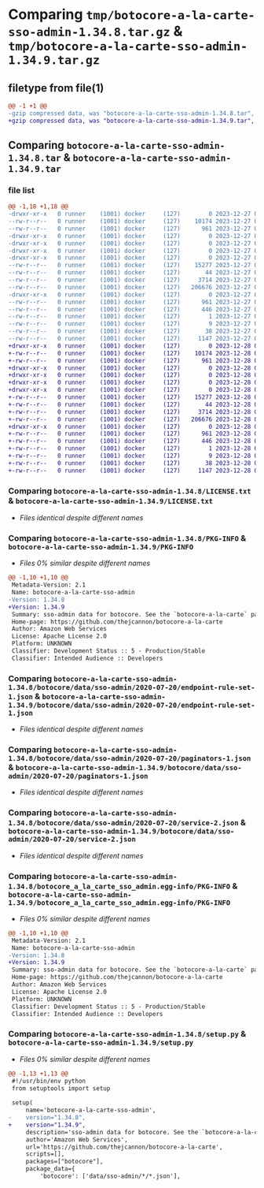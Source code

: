 # Comparing `tmp/botocore-a-la-carte-sso-admin-1.34.8.tar.gz` & `tmp/botocore-a-la-carte-sso-admin-1.34.9.tar.gz`

## filetype from file(1)

```diff
@@ -1 +1 @@
-gzip compressed data, was "botocore-a-la-carte-sso-admin-1.34.8.tar", last modified: Wed Dec 27 01:06:58 2023, max compression
+gzip compressed data, was "botocore-a-la-carte-sso-admin-1.34.9.tar", last modified: Thu Dec 28 01:07:00 2023, max compression
```

## Comparing `botocore-a-la-carte-sso-admin-1.34.8.tar` & `botocore-a-la-carte-sso-admin-1.34.9.tar`

### file list

```diff
@@ -1,18 +1,18 @@
-drwxr-xr-x   0 runner    (1001) docker     (127)        0 2023-12-27 01:06:58.627353 botocore-a-la-carte-sso-admin-1.34.8/
--rw-r--r--   0 runner    (1001) docker     (127)    10174 2023-12-27 01:06:58.000000 botocore-a-la-carte-sso-admin-1.34.8/LICENSE.txt
--rw-r--r--   0 runner    (1001) docker     (127)      961 2023-12-27 01:06:58.627353 botocore-a-la-carte-sso-admin-1.34.8/PKG-INFO
-drwxr-xr-x   0 runner    (1001) docker     (127)        0 2023-12-27 01:06:58.627353 botocore-a-la-carte-sso-admin-1.34.8/botocore/
-drwxr-xr-x   0 runner    (1001) docker     (127)        0 2023-12-27 01:06:58.627353 botocore-a-la-carte-sso-admin-1.34.8/botocore/data/
-drwxr-xr-x   0 runner    (1001) docker     (127)        0 2023-12-27 01:06:58.627353 botocore-a-la-carte-sso-admin-1.34.8/botocore/data/sso-admin/
-drwxr-xr-x   0 runner    (1001) docker     (127)        0 2023-12-27 01:06:58.627353 botocore-a-la-carte-sso-admin-1.34.8/botocore/data/sso-admin/2020-07-20/
--rw-r--r--   0 runner    (1001) docker     (127)    15277 2023-12-27 01:06:29.000000 botocore-a-la-carte-sso-admin-1.34.8/botocore/data/sso-admin/2020-07-20/endpoint-rule-set-1.json
--rw-r--r--   0 runner    (1001) docker     (127)       44 2023-12-27 01:06:29.000000 botocore-a-la-carte-sso-admin-1.34.8/botocore/data/sso-admin/2020-07-20/examples-1.json
--rw-r--r--   0 runner    (1001) docker     (127)     3714 2023-12-27 01:06:29.000000 botocore-a-la-carte-sso-admin-1.34.8/botocore/data/sso-admin/2020-07-20/paginators-1.json
--rw-r--r--   0 runner    (1001) docker     (127)   206676 2023-12-27 01:06:29.000000 botocore-a-la-carte-sso-admin-1.34.8/botocore/data/sso-admin/2020-07-20/service-2.json
-drwxr-xr-x   0 runner    (1001) docker     (127)        0 2023-12-27 01:06:58.627353 botocore-a-la-carte-sso-admin-1.34.8/botocore_a_la_carte_sso_admin.egg-info/
--rw-r--r--   0 runner    (1001) docker     (127)      961 2023-12-27 01:06:58.000000 botocore-a-la-carte-sso-admin-1.34.8/botocore_a_la_carte_sso_admin.egg-info/PKG-INFO
--rw-r--r--   0 runner    (1001) docker     (127)      446 2023-12-27 01:06:58.000000 botocore-a-la-carte-sso-admin-1.34.8/botocore_a_la_carte_sso_admin.egg-info/SOURCES.txt
--rw-r--r--   0 runner    (1001) docker     (127)        1 2023-12-27 01:06:58.000000 botocore-a-la-carte-sso-admin-1.34.8/botocore_a_la_carte_sso_admin.egg-info/dependency_links.txt
--rw-r--r--   0 runner    (1001) docker     (127)        9 2023-12-27 01:06:58.000000 botocore-a-la-carte-sso-admin-1.34.8/botocore_a_la_carte_sso_admin.egg-info/top_level.txt
--rw-r--r--   0 runner    (1001) docker     (127)       38 2023-12-27 01:06:58.627353 botocore-a-la-carte-sso-admin-1.34.8/setup.cfg
--rw-r--r--   0 runner    (1001) docker     (127)     1147 2023-12-27 01:06:58.000000 botocore-a-la-carte-sso-admin-1.34.8/setup.py
+drwxr-xr-x   0 runner    (1001) docker     (127)        0 2023-12-28 01:07:00.290425 botocore-a-la-carte-sso-admin-1.34.9/
+-rw-r--r--   0 runner    (1001) docker     (127)    10174 2023-12-28 01:07:00.000000 botocore-a-la-carte-sso-admin-1.34.9/LICENSE.txt
+-rw-r--r--   0 runner    (1001) docker     (127)      961 2023-12-28 01:07:00.290425 botocore-a-la-carte-sso-admin-1.34.9/PKG-INFO
+drwxr-xr-x   0 runner    (1001) docker     (127)        0 2023-12-28 01:07:00.286425 botocore-a-la-carte-sso-admin-1.34.9/botocore/
+drwxr-xr-x   0 runner    (1001) docker     (127)        0 2023-12-28 01:07:00.286425 botocore-a-la-carte-sso-admin-1.34.9/botocore/data/
+drwxr-xr-x   0 runner    (1001) docker     (127)        0 2023-12-28 01:07:00.286425 botocore-a-la-carte-sso-admin-1.34.9/botocore/data/sso-admin/
+drwxr-xr-x   0 runner    (1001) docker     (127)        0 2023-12-28 01:07:00.286425 botocore-a-la-carte-sso-admin-1.34.9/botocore/data/sso-admin/2020-07-20/
+-rw-r--r--   0 runner    (1001) docker     (127)    15277 2023-12-28 01:06:26.000000 botocore-a-la-carte-sso-admin-1.34.9/botocore/data/sso-admin/2020-07-20/endpoint-rule-set-1.json
+-rw-r--r--   0 runner    (1001) docker     (127)       44 2023-12-28 01:06:26.000000 botocore-a-la-carte-sso-admin-1.34.9/botocore/data/sso-admin/2020-07-20/examples-1.json
+-rw-r--r--   0 runner    (1001) docker     (127)     3714 2023-12-28 01:06:26.000000 botocore-a-la-carte-sso-admin-1.34.9/botocore/data/sso-admin/2020-07-20/paginators-1.json
+-rw-r--r--   0 runner    (1001) docker     (127)   206676 2023-12-28 01:06:26.000000 botocore-a-la-carte-sso-admin-1.34.9/botocore/data/sso-admin/2020-07-20/service-2.json
+drwxr-xr-x   0 runner    (1001) docker     (127)        0 2023-12-28 01:07:00.290425 botocore-a-la-carte-sso-admin-1.34.9/botocore_a_la_carte_sso_admin.egg-info/
+-rw-r--r--   0 runner    (1001) docker     (127)      961 2023-12-28 01:07:00.000000 botocore-a-la-carte-sso-admin-1.34.9/botocore_a_la_carte_sso_admin.egg-info/PKG-INFO
+-rw-r--r--   0 runner    (1001) docker     (127)      446 2023-12-28 01:07:00.000000 botocore-a-la-carte-sso-admin-1.34.9/botocore_a_la_carte_sso_admin.egg-info/SOURCES.txt
+-rw-r--r--   0 runner    (1001) docker     (127)        1 2023-12-28 01:07:00.000000 botocore-a-la-carte-sso-admin-1.34.9/botocore_a_la_carte_sso_admin.egg-info/dependency_links.txt
+-rw-r--r--   0 runner    (1001) docker     (127)        9 2023-12-28 01:07:00.000000 botocore-a-la-carte-sso-admin-1.34.9/botocore_a_la_carte_sso_admin.egg-info/top_level.txt
+-rw-r--r--   0 runner    (1001) docker     (127)       38 2023-12-28 01:07:00.290425 botocore-a-la-carte-sso-admin-1.34.9/setup.cfg
+-rw-r--r--   0 runner    (1001) docker     (127)     1147 2023-12-28 01:07:00.000000 botocore-a-la-carte-sso-admin-1.34.9/setup.py
```

### Comparing `botocore-a-la-carte-sso-admin-1.34.8/LICENSE.txt` & `botocore-a-la-carte-sso-admin-1.34.9/LICENSE.txt`

 * *Files identical despite different names*

### Comparing `botocore-a-la-carte-sso-admin-1.34.8/PKG-INFO` & `botocore-a-la-carte-sso-admin-1.34.9/PKG-INFO`

 * *Files 0% similar despite different names*

```diff
@@ -1,10 +1,10 @@
 Metadata-Version: 2.1
 Name: botocore-a-la-carte-sso-admin
-Version: 1.34.8
+Version: 1.34.9
 Summary: sso-admin data for botocore. See the `botocore-a-la-carte` package for more info.
 Home-page: https://github.com/thejcannon/botocore-a-la-carte
 Author: Amazon Web Services
 License: Apache License 2.0
 Platform: UNKNOWN
 Classifier: Development Status :: 5 - Production/Stable
 Classifier: Intended Audience :: Developers
```

### Comparing `botocore-a-la-carte-sso-admin-1.34.8/botocore/data/sso-admin/2020-07-20/endpoint-rule-set-1.json` & `botocore-a-la-carte-sso-admin-1.34.9/botocore/data/sso-admin/2020-07-20/endpoint-rule-set-1.json`

 * *Files identical despite different names*

### Comparing `botocore-a-la-carte-sso-admin-1.34.8/botocore/data/sso-admin/2020-07-20/paginators-1.json` & `botocore-a-la-carte-sso-admin-1.34.9/botocore/data/sso-admin/2020-07-20/paginators-1.json`

 * *Files identical despite different names*

### Comparing `botocore-a-la-carte-sso-admin-1.34.8/botocore/data/sso-admin/2020-07-20/service-2.json` & `botocore-a-la-carte-sso-admin-1.34.9/botocore/data/sso-admin/2020-07-20/service-2.json`

 * *Files identical despite different names*

### Comparing `botocore-a-la-carte-sso-admin-1.34.8/botocore_a_la_carte_sso_admin.egg-info/PKG-INFO` & `botocore-a-la-carte-sso-admin-1.34.9/botocore_a_la_carte_sso_admin.egg-info/PKG-INFO`

 * *Files 0% similar despite different names*

```diff
@@ -1,10 +1,10 @@
 Metadata-Version: 2.1
 Name: botocore-a-la-carte-sso-admin
-Version: 1.34.8
+Version: 1.34.9
 Summary: sso-admin data for botocore. See the `botocore-a-la-carte` package for more info.
 Home-page: https://github.com/thejcannon/botocore-a-la-carte
 Author: Amazon Web Services
 License: Apache License 2.0
 Platform: UNKNOWN
 Classifier: Development Status :: 5 - Production/Stable
 Classifier: Intended Audience :: Developers
```

### Comparing `botocore-a-la-carte-sso-admin-1.34.8/setup.py` & `botocore-a-la-carte-sso-admin-1.34.9/setup.py`

 * *Files 0% similar despite different names*

```diff
@@ -1,13 +1,13 @@
 #!/usr/bin/env python
 from setuptools import setup
 
 setup(
     name='botocore-a-la-carte-sso-admin',
-    version="1.34.8",
+    version="1.34.9",
     description='sso-admin data for botocore. See the `botocore-a-la-carte` package for more info.',
     author='Amazon Web Services',
     url='https://github.com/thejcannon/botocore-a-la-carte',
     scripts=[],
     packages=["botocore"],
     package_data={
         'botocore': ['data/sso-admin/*/*.json'],
```

